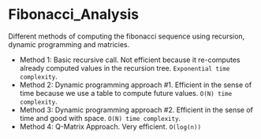 # Fibonacci_Analysis
Different methods of computing the fibonacci sequence using recursion, dynamic programming and matricies. 

- Method 1: Basic recursive call. Not efficient because it re-computes already computed values in the recursion tree. `Exponential time complexity`.
- Method 2: Dynamic programming approach #1. Efficient in the sense of time because we use a table to compute future values. `O(N) time complexity`.
- Method 3: Dynamic programming approach #2. Efficient in the sense of time and good with space. `O(N) time complexity`.
- Method 4: Q-Matrix Approach. Very efficient. `O(log(n))`
